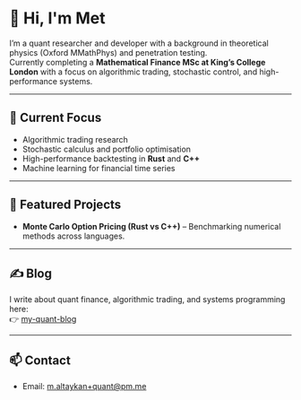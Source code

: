 # 👋 Hi, I'm Met

I’m a quant researcher and developer with a background in theoretical physics (Oxford MMathPhys) and penetration testing.  
Currently completing a **Mathematical Finance MSc at King’s College London** with a focus on algorithmic trading, stochastic control, and high-performance systems.

---

## 🔬 Current Focus
- Algorithmic trading research  
- Stochastic calculus and portfolio optimisation  
- High-performance backtesting in **Rust** and **C++**  
- Machine learning for financial time series  

---

## 📂 Featured Projects 
- **Monte Carlo Option Pricing (Rust vs C++)** – Benchmarking numerical methods across languages.    

---

## ✍️ Blog
I write about quant finance, algorithmic trading, and systems programming here:  
👉 [my-quant-blog](https://yourname.github.io)

---

## 📫 Contact
- Email: m.altaykan+quant@pm.me
